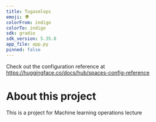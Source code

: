 ```yaml
---
title: Tugasmlops
emoji: 🌍
colorFrom: indigo
colorTo: indigo
sdk: gradio
sdk_version: 5.35.0
app_file: app.py
pinned: false
---
```


Check out the configuration reference at https://huggingface.co/docs/hub/spaces-config-reference

# About this project

This is a project for Machine learning operations lecture
